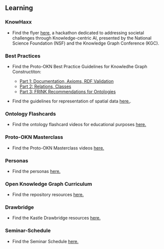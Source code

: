 ## Learning

### KnowHaxx

- Find the flyer [here](./assets/resources/knowhax-flyer.pdf), a hackathon dedicated to addressing societal challenges through Knowledge-centric AI, presented by the National Science Foundation (NSF) and the Knowledge Graph Conference (KGC).

### Best Practices

- Find the Proto-OKN Best Practice Guidelines for Knowledhe Graph Constructiton:
  - [Part 1: Documentation, Axioms, RDF Validation](./resource-pages/graph-construction-guidelines.md)
  - [Part 2: Relations, Classes](./resource-pages/graph-construction-guidelines-part2.md)
  - [Part 3: FRINK Recommendations for Ontologies](./resource-pages/graph-construction-guidelines-part3.md)

- Find the guidelines for representation of spatial data [here.](./resource-pages/spatial-data-representation-guidelines.md).

### Ontology Flashcards

- Find the ontology flashcard videos for educational purposes [here.](./resource-pages/ontology-flashcards.md)

### Proto-OKN Masterclass

- Find the Proto-OKN Masterclass videos [here.](./resource-pages/Proto-OKN-Masterclass-Series.md)

### Personas

- Find the personas [here.](./resource-pages/personas.md)

### Open Knowledge Graph Curriculum

- Find the repository resources [here.](https://github.com/KGConf/open-kg-curriculum)

### Drawbridge

- Find the Kastle Drawbridge resources [here.](https://github.com/kastle-lab/kastle-drawbridge)

### Seminar-Schedule

- Find the Seminar Schedule [here.](./resource-pages/seminar-schedule.md)